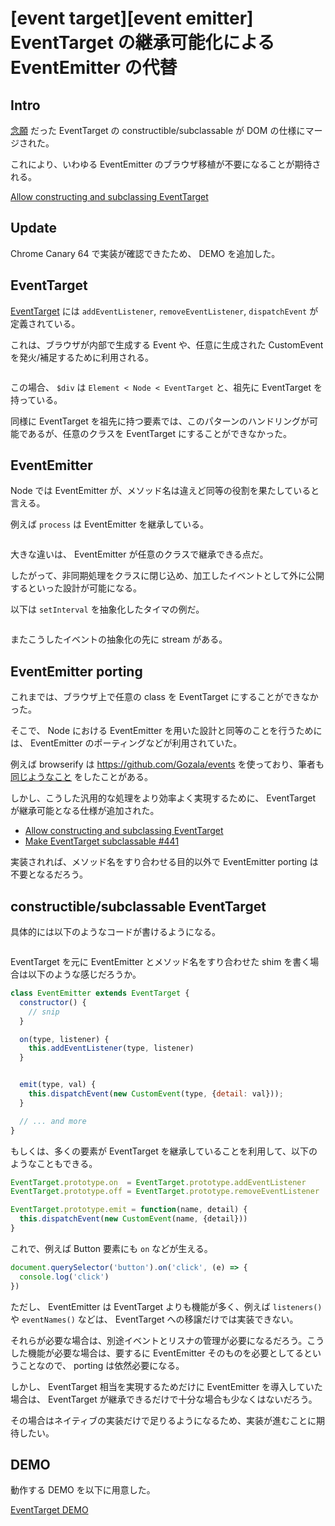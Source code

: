 # [event target][event emitter] EventTarget の継承可能化による EventEmitter の代替

## Intro

[念願](https://twitter.com/Jxck_/status/826004140211843072) だった EventTarget の constructible/subclassable が DOM の仕様にマージされた。

これにより、いわゆる EventEmitter のブラウザ移植が不要になることが期待される。

[Allow constructing and subclassing EventTarget](https://github.com/whatwg/dom/commit/c4c1c8b47340a1e5ecc1a07670927b831f240586)


## Update

Chrome Canary 64 で実装が確認できたため、 DEMO を追加した。


## EventTarget

[EventTarget](https://dom.spec.whatwg.org/#interface-eventtarget) には `addEventListener`, `removeEventListener`, `dispatchEvent` が定義されている。

これは、ブラウザが内部で生成する Event や、任意に生成された CustomEvent を発火/補足するために利用される。


```js:et.js
```

この場合、 `$div` は `Element < Node < EventTarget` と、祖先に EventTarget を持っている。

同様に EventTarget を祖先に持つ要素では、このパターンのハンドリングが可能であるが、任意のクラスを EventTarget にすることができなかった。


## EventEmitter

Node では EventEmitter が、メソッド名は違えど同等の役割を果たしていると言える。

例えば `process` は EventEmitter を継承している。


```js:ee.js
```

大きな違いは、 EventEmitter が任意のクラスで継承できる点だ。

したがって、非同期処理をクラスに閉じ込め、加工したイベントとして外に公開するといった設計が可能になる。

以下は `setInterval` を抽象化したタイマの例だ。


```js:timer-ee.js
```

またこうしたイベントの抽象化の先に stream がある。


## EventEmitter porting

これまでは、ブラウザ上で任意の class を EventTarget にすることができなかった。

そこで、 Node における EventEmitter を用いた設計と同等のことを行うためには、 EventEmitter のポーティングなどが利用されていた。

例えば browserify は <https://github.com/Gozala/events> を使っており、筆者も [同じようなこと](https://github.com/jxck/events) をしたことがある。

しかし、こうした汎用的な処理をより効率よく実現するために、 EventTarget が継承可能となる仕様が追加された。

- [Allow constructing and subclassing EventTarget](https://github.com/whatwg/dom/commit/c4c1c8b47340a1e5ecc1a07670927b831f240586)
- [Make EventTarget subclassable #441](https://github.com/whatwg/dom/issues/441)

実装されれば、メソッド名をすり合わせる目的以外で EventEmitter porting は不要となるだろう。


## constructible/subclassable EventTarget

具体的には以下のようなコードが書けるようになる。


```js:timer-et.js
```

EventTarget を元に EventEmitter とメソッド名をすり合わせた shim を書く場合は以下のような感じだろうか。


```js
class EventEmitter extends EventTarget {
  constructor() {
    // snip
  }

  on(type, listener) {
    this.addEventListener(type, listener)
  }


  emit(type, val) {
    this.dispatchEvent(new CustomEvent(type, {detail: val}));
  }

  // ... and more
}
```

もしくは、多くの要素が EventTarget を継承していることを利用して、以下のようなこともできる。


```js
EventTarget.prototype.on  = EventTarget.prototype.addEventListener
EventTarget.prototype.off = EventTarget.prototype.removeEventListener

EventTarget.prototype.emit = function(name, detail) {
  this.dispatchEvent(new CustomEvent(name, {detail}))
}
```

これで、例えば Button 要素にも `on` などが生える。


```js
document.querySelector('button').on('click', (e) => {
  console.log('click')
})
```

ただし、 EventEmitter は EventTarget よりも機能が多く、例えば `listeners()` や `eventNames()` などは、 EventTarget への移譲だけでは実装できない。

それらが必要な場合は、別途イベントとリスナの管理が必要になるだろう。こうした機能が必要な場合は、要するに EventEmitter そのものを必要としてるということなので、 porting は依然必要になる。

しかし、 EventTarget 相当を実現するためだけに EventEmitter を導入していた場合は、 EventTarget が継承できるだけで十分な場合も少なくはないだろう。

その場合はネイティブの実装だけで足りるようになるため、実装が進むことに期待したい。


## DEMO

動作する DEMO を以下に用意した。

[EventTarget DEMO](http://labs.jxck.io/event-target/)
